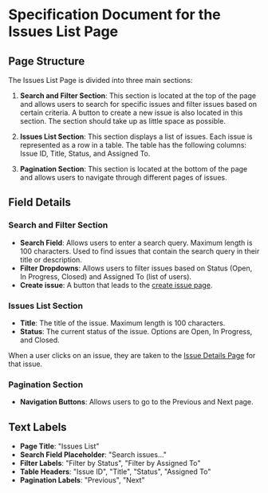 # Specification Document for the Issues List Page

## Page Structure

The Issues List Page is divided into three main sections:

1. **Search and Filter Section**: This section is located at the top of the page and allows users to search for specific issues and filter issues based on certain criteria. A button to create a new issue is also located in this section. The section should take up as little space as possible.

2. **Issues List Section**: This section displays a list of issues. Each issue is represented as a row in a table. The table has the following columns: Issue ID, Title, Status, and Assigned To.

3. **Pagination Section**: This section is located at the bottom of the page and allows users to navigate through different pages of issues.

## Field Details

### Search and Filter Section

- **Search Field**: Allows users to enter a search query. Maximum length is 100 characters. Used to find issues that contain the search query in their title or description.
- **Filter Dropdowns**: Allows users to filter issues based on Status (Open, In Progress, Closed) and Assigned To (list of users).
- **Create issue**: A button that leads to the [create issue page](create-issue.md).

### Issues List Section

- **Title**: The title of the issue. Maximum length is 100 characters.
- **Status**: The current status of the issue. Options are Open, In Progress, and Closed.

When a user clicks on an issue, they are taken to the [Issue Details Page](issue-details.md) for that issue.

### Pagination Section

- **Navigation Buttons**: Allows users to go to the Previous and Next page.

## Text Labels

- **Page Title**: "Issues List"
- **Search Field Placeholder**: "Search issues..."
- **Filter Labels**: "Filter by Status", "Filter by Assigned To"
- **Table Headers**: "Issue ID", "Title", "Status", "Assigned To"
- **Pagination Labels**: "Previous", "Next"